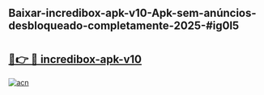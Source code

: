 ## Baixar-incredibox-apk-v10-Apk-sem-anúncios-desbloqueado-completamente-2025-#ig0l5

# <h2><a href="https://ainizakaria.my?title=incredibox-apk-v10&ref=22M">🔗👉 🔴 incredibox-apk-v10</a></h2>

[![acn](https://github.com/user-attachments/assets/0f9c940e-d8b0-45ae-aac7-cd30a18b3e1c)](https://ainizakaria.my?title=incredibox-apk-v10&ref=22M)

